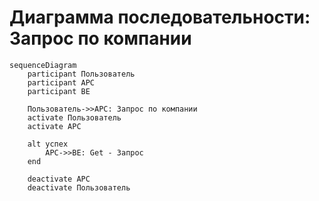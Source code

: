 # Диаграмма последовательности: Запрос по компании

```mermaid
sequenceDiagram
    participant Пользователь
    participant АРС
    participant BE

    Пользователь->>АРС: Запрос по компании
    activate Пользователь
    activate АРС

    alt успех
        АРС->>BE: Get - Запрос
    end

    deactivate АРС
    deactivate Пользователь
```
